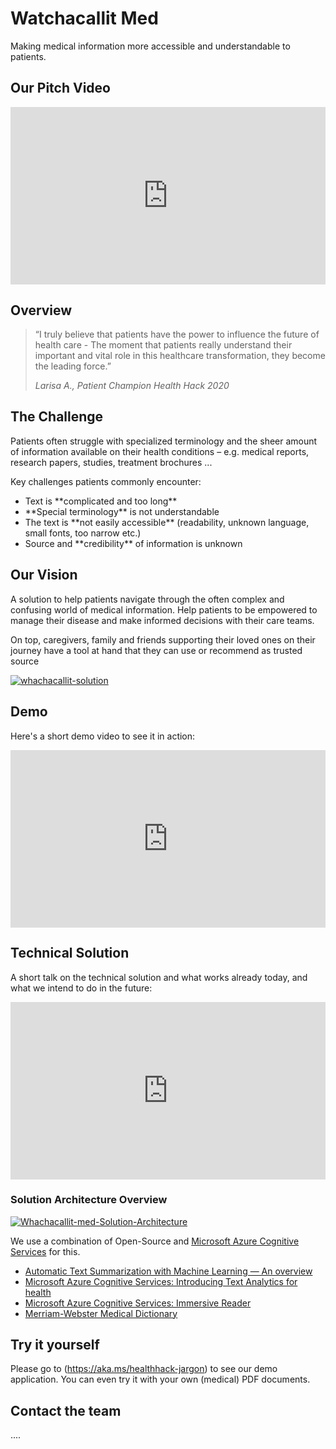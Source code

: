 # Watchacallit Med
Making medical information more accessible and understandable to patients.


## Our Pitch Video
<div style="padding:56.25% 0 0 0;position:relative;"><iframe src="https://player.vimeo.com/video/476635313?title=0&byline=0&portrait=0" style="position:absolute;top:0;left:0;width:100%;height:100%;" frameborder="0" allow="autoplay; fullscreen" allowfullscreen></iframe></div><script src="https://player.vimeo.com/api/player.js"></script>

<p></p>
<p></p>

## Overview

<blockquote>
“I truly believe that patients have the power to
influence the future of health care -
The moment that patients really understand
their important and vital role in this healthcare
transformation, they become the leading
force.”


<i>Larisa A., Patient Champion Health Hack 2020</i>
</blockquote>

<script async class="speakerdeck-embed" data-id="f1d6cce137434dc5a6bb52b248122b6c" data-ratio="1.77777777777778" src="//speakerdeck.com/assets/embed.js"></script>

<p></p>
<p></p>

## The Challenge
Patients often struggle with specialized terminology and the sheer
amount of information available on their health conditions – e.g.
medical reports, research papers, studies, treatment brochures ...

Key challenges patients commonly encounter:
<ul>
<li> Text is **complicated and too long**
<li> **Special terminology** is not understandable
<li> The text is **not easily accessible** (readability, unknown language,
small fonts, too narrow etc.)
<li> Source and **credibility** of information is unknown
</ul>

<p></p>
<p></p>

## Our Vision
A solution to help patients navigate through the often complex and confusing world of medical information. Help patients to be empowered to manage their disease and make informed decisions with their care teams.

On top, caregivers, family and friends supporting their loved ones on their journey have a tool at hand that they can use or recommend as trusted source


<a href="https://ibb.co/4JCLpNH"><img src="https://i.ibb.co/3kVbchn/whachacallit-solution.png" alt="whachacallit-solution" border="0" /></a>


<p></p>
<p></p>

## Demo
Here's a short demo video to see it in action:
<div style="padding:56.25% 0 0 0;position:relative;"><iframe src="https://player.vimeo.com/video/476680206?title=0&byline=0&portrait=0" style="position:absolute;top:0;left:0;width:100%;height:100%;" frameborder="0" allow="autoplay; fullscreen" allowfullscreen></iframe></div><script src="https://player.vimeo.com/api/player.js"></script>


## Technical Solution
A short talk on the technical solution and what works already today, and what we intend to do in the future:
<div style="padding:56.25% 0 0 0;position:relative;"><iframe src="https://player.vimeo.com/video/476680289?title=0&byline=0&portrait=0" style="position:absolute;top:0;left:0;width:100%;height:100%;" frameborder="0" allow="autoplay; fullscreen" allowfullscreen></iframe></div><script src="https://player.vimeo.com/api/player.js"></script>

### Solution Architecture Overview
<a href="https://ibb.co/bNLRdPF"><img src="https://i.ibb.co/P14zCNM/Whachacallit-med-Solution-Architecture.png" alt="Whachacallit-med-Solution-Architecture" border="0" /></a>

<p>

We use a combination of Open-Source and <a href="https://azure.microsoft.com/en-us/services/cognitive-services/">Microsoft Azure Cognitive Services</a> for this.

<ul>
<li><a href="https://medium.com/luisfredgs/automatic-text-summarization-with-machine-learning-an-overview-68ded5717a25">Automatic Text Summarization with Machine Learning — An overview</a>
<li><a href="https://techcommunity.microsoft.com/t5/azure-ai/introducing-text-analytics-for-health/ba-p/1505152">Microsoft Azure Cognitive Services: Introducing Text Analytics for health</a>
<li><a href="https://azure.microsoft.com/en-us/services/cognitive-services/immersive-reader/">Microsoft Azure Cognitive Services: Immersive Reader</a>

<li><a href="https://www.dictionaryapi.com/products/api-medical-dictionary">Merriam-Webster Medical Dictionary</a>

</ul>

<p></p>
<p></p>

## Try it yourself

Please go to (https://aka.ms/healthhack-jargon) to see our demo application.
You can even try it with your own (medical) PDF documents.


## Contact the team
....

